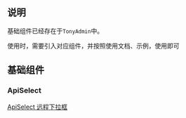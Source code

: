 ## 说明

基础组件已经存在于`TonyAdmin`中。

使用时，需要引入对应组件，并按照使用文档、示例，使用即可

## 基础组件

### ApiSelect

[ApiSelect 远程下拉框](./api-select.md)
